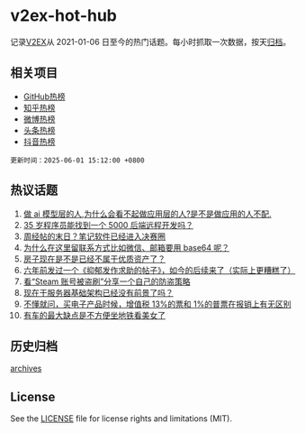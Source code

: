 # v2ex-hot-hub

 记录[V2EX](https://www.v2ex.com/)从 2021-01-06 日至今的热门话题。每小时抓取一次数据，按天[归档](archives)。
 
 ## 相关项目

- [GitHub热榜](https://github.com/lonnyzhang423/github-hot-hub)
- [知乎热榜](https://github.com/lonnyzhang423/zhihu-hot-hub)
- [微博热榜](https://github.com/lonnyzhang423/weibo-hot-hub)
- [头条热榜](https://github.com/lonnyzhang423/toutiao-hot-hub)
- [抖音热榜](https://github.com/lonnyzhang423/douyin-hot-hub)


 `更新时间：2025-06-01 15:12:00 +0800`

## 热议话题

1. [做 ai 模型层的人,为什么会看不起做应用层的人?是不是做应用的人不配.](https://www.v2ex.com/t/1135615)
1. [35 岁程序员能找到一个 5000 后端远程开发吗？](https://www.v2ex.com/t/1135648)
1. [周经帖的末日？笔记软件已经进入决赛圈](https://www.v2ex.com/t/1135671)
1. [为什么在这里留联系方式比如微信、邮箱要用 base64 呢？](https://www.v2ex.com/t/1135678)
1. [房子现在是不是已经不属于优质资产了？](https://www.v2ex.com/t/1135635)
1. [六年前发过一个《抑郁发作求助的帖子》，如今的后续来了（实际上更糟糕了）](https://www.v2ex.com/t/1135663)
1. [看“Steam 账号被盗刷”分享一个自己的防盗策略](https://www.v2ex.com/t/1135619)
1. [现在干服务器基础架构已经没有前景了吗？](https://www.v2ex.com/t/1135668)
1. [不懂就问，买电子产品时候，增值税 13%的票和 1%的普票在报销上有无区别](https://www.v2ex.com/t/1135612)
1. [有车的最大缺点是不方便坐地铁看美女了](https://www.v2ex.com/t/1135632)

## 历史归档

[archives](archives)

## License

See the [LICENSE](LICENSE) file for license rights and limitations (MIT).

